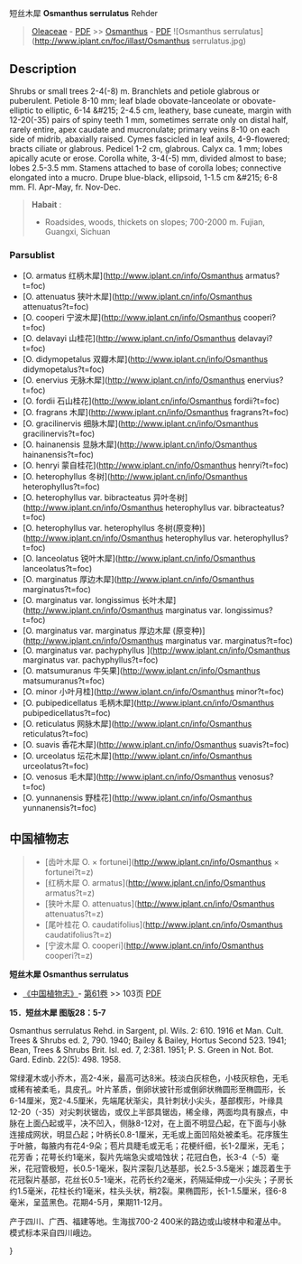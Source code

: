 短丝木犀 **Osmanthus serrulatus** Rehder

> [Oleaceae](http://www.iplant.cn/info/Oleaceae?t=foc) - [PDF](http://www.iplant.cn/foc/pdf/Oleaceae.pdf) >> [Osmanthus](http://www.iplant.cn/info/Osmanthus?t=foc) - [PDF](http://www.iplant.cn/foc/pdf/Osmanthus.pdf)
![Osmanthus serrulatus](http://www.iplant.cn/foc/illast/Osmanthus serrulatus.jpg)

## Description

Shrubs or small trees 2-4(-8) m. Branchlets and petiole glabrous or puberulent. Petiole 8-10 mm; leaf blade obovate-lanceolate or obovate-elliptic to elliptic, 6-14 &amp;#215; 2-4.5 cm, leathery, base cuneate, margin with 12-20(-35) pairs of spiny teeth 1 mm, sometimes serrate only on distal half, rarely entire, apex caudate and mucronulate; primary veins 8-10 on each side of midrib, abaxially raised. Cymes fascicled in leaf axils, 4-9-flowered; bracts ciliate or glabrous. Pedicel 1-2 cm, glabrous. Calyx ca. 1 mm; lobes apically acute or erose. Corolla white, 3-4(-5) mm, divided almost to base; lobes 2.5-3.5 mm. Stamens attached to base of corolla lobes; connective elongated into a mucro. Drupe blue-black, ellipsoid, 1-1.5 cm &amp;#215; 6-8 mm. Fl. Apr-May, fr. Nov-Dec.

> **Habait** : 
>* Roadsides, woods, thickets on slopes; 700-2000 m. Fujian, Guangxi, Sichuan

### Parsublist

* [O.  armatus  红柄木犀](http://www.iplant.cn/info/Osmanthus armatus?t=foc)
* [O.  attenuatus  狭叶木犀](http://www.iplant.cn/info/Osmanthus attenuatus?t=foc)
* [O.  cooperi  宁波木犀](http://www.iplant.cn/info/Osmanthus cooperi?t=foc)
* [O.  delavayi  山桂花](http://www.iplant.cn/info/Osmanthus delavayi?t=foc)
* [O.  didymopetalus  双瓣木犀](http://www.iplant.cn/info/Osmanthus didymopetalus?t=foc)
* [O.  enervius  无脉木犀](http://www.iplant.cn/info/Osmanthus enervius?t=foc)
* [O.  fordii  石山桂花](http://www.iplant.cn/info/Osmanthus fordii?t=foc)
* [O.  fragrans  木犀](http://www.iplant.cn/info/Osmanthus fragrans?t=foc)
* [O.  gracilinervis  细脉木犀](http://www.iplant.cn/info/Osmanthus gracilinervis?t=foc)
* [O.  hainanensis  显脉木犀](http://www.iplant.cn/info/Osmanthus hainanensis?t=foc)
* [O.  henryi  蒙自桂花](http://www.iplant.cn/info/Osmanthus henryi?t=foc)
* [O.  heterophyllus  冬树](http://www.iplant.cn/info/Osmanthus heterophyllus?t=foc)
* [O.  heterophyllus var. bibracteatus  异叶冬树](http://www.iplant.cn/info/Osmanthus heterophyllus var. bibracteatus?t=foc)
* [O.  heterophyllus var. heterophyllus  冬树(原变种)](http://www.iplant.cn/info/Osmanthus heterophyllus var. heterophyllus?t=foc)
* [O.  lanceolatus  锐叶木犀](http://www.iplant.cn/info/Osmanthus lanceolatus?t=foc)
* [O.  marginatus  厚边木犀](http://www.iplant.cn/info/Osmanthus marginatus?t=foc)
* [O.  marginatus var. longissimus  长叶木犀](http://www.iplant.cn/info/Osmanthus marginatus var. longissimus?t=foc)
* [O.  marginatus var. marginatus  厚边木犀 (原变种)](http://www.iplant.cn/info/Osmanthus marginatus var. marginatus?t=foc)
* [O.  marginatus var. pachyphyllus  ](http://www.iplant.cn/info/Osmanthus marginatus var. pachyphyllus?t=foc)
* [O.  matsumuranus  牛矢果](http://www.iplant.cn/info/Osmanthus matsumuranus?t=foc)
* [O.  minor  小叶月桂](http://www.iplant.cn/info/Osmanthus minor?t=foc)
* [O.  pubipedicellatus  毛柄木犀](http://www.iplant.cn/info/Osmanthus pubipedicellatus?t=foc)
* [O.  reticulatus  网脉木犀](http://www.iplant.cn/info/Osmanthus reticulatus?t=foc)
* [O.  suavis  香花木犀](http://www.iplant.cn/info/Osmanthus suavis?t=foc)
* [O.  urceolatus  坛花木犀](http://www.iplant.cn/info/Osmanthus urceolatus?t=foc)
* [O.  venosus  毛木犀](http://www.iplant.cn/info/Osmanthus venosus?t=foc)
* [O.  yunnanensis  野桂花](http://www.iplant.cn/info/Osmanthus yunnanensis?t=foc)

## 中国植物志

> * [齿叶木犀  O.  × fortunei](http://www.iplant.cn/info/Osmanthus × fortunei?t=z)
> * [红柄木犀  O.  armatus](http://www.iplant.cn/info/Osmanthus armatus?t=z)
> * [狭叶木犀  O.  attenuatus](http://www.iplant.cn/info/Osmanthus attenuatus?t=z)
> * [尾叶桂花  O.  caudatifolius](http://www.iplant.cn/info/Osmanthus caudatifolius?t=z)
> * [宁波木犀  O.  cooperi](http://www.iplant.cn/info/Osmanthus cooperi?t=z)

**短丝木犀 Osmanthus serrulatus**

* [《中国植物志》](http://www.iplant.cn/frps)- [第61卷](http://www.iplant.cn/frps/vol/61) >> 103页 [PDF](http://www.iplant.cn/frps/pdf/61/103.pdf)

**15．短丝木犀 图版28：5-7**

Osmanthus serrulatus Rehd. in Sargent, pl. Wils. 2: 610. 1916 et Man. Cult. Trees & Shrubs ed. 2, 790. 1940; Bailey & Bailey, Hortus Second 523. 1941; Bean, Trees & Shrubs Brit. lsl. ed. 7, 2:381. 1951; P. S. Green in Not. Bot. Gard. Edinb. 22(5): 498. 1958.

常绿灌木或小乔木，高2-4米，最高可达8米。枝淡白灰棕色，小枝灰棕色，无毛或稀有被柔毛，具皮孔。叶片革质，倒卵状披针形或倒卵状椭圆形至椭圆形，长6-14厘米，宽2-4.5厘米，先端尾状渐尖，具针刺状小尖头，基部楔形，叶缘具12-20（-35）对尖刺状锯齿，或仅上半部具锯齿，稀全缘，两面均具有腺点，中脉在上面凸起或平，决不凹入，侧脉8-12对，在上面不明显凸起，在下面与小脉连接成网状，明显凸起；叶柄长0.8-1厘米，无毛或上面凹陷处被柔毛。花序簇生于叶腋，每腋内有花4-9朵；苞片具睫毛或无毛；花梗纤细，长1-2厘米，无毛；花芳香；花萼长约1毫米，裂片先端急尖或啮蚀状；花冠白色，长3-4（-5）毫米，花冠管极短，长0.5-1毫米，裂片深裂几达基部，长2.5-3.5毫米；雄蕊着生于花冠裂片基部，花丝长0.5-1毫米，花药长约2毫米，药隔延伸成一小尖头；子房长约1.5毫米，花柱长约1毫米，柱头头状，稍2裂。果椭圆形，长1-1.5厘米，径6-8毫米，呈蓝黑色。花期4-5月，果期11-12月。

产于四川、广西、福建等地。生海拔700-2 400米的路边或山坡林中和灌丛中。模式标本采自四川峨边。

}